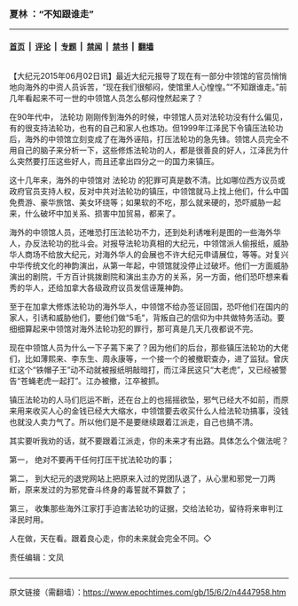 ### 夏林 ：“不知跟谁走”

---

#### [首页](../../../..?n4447958) &nbsp;|&nbsp; [评论](../../../../../epoch-comment?n4447958) &nbsp;|&nbsp; [专题](../../../../../epoch-special?n4447958) &nbsp;|&nbsp; [禁闻](../../../../../epoch-news?n4447958) &nbsp;|&nbsp; [禁书](../../../../../books?n4447958) &nbsp;|&nbsp; [翻墙](https://github.com/gfw-breaker/nogfw/blob/master/README.md?n4447958)


<div class="column" id="artbody" itemprop="articleBody">
 <!-- article content begin -->
 <p>
  【大纪元2015年06月02日讯】最近大纪元报导了现在有一部分中领馆的官员悄悄地向海外的中资人员诉苦，“现在我们很郁闷，使馆里人心惶惶。”“不知跟谁走。”前几年看起来不可一世的中领馆人员怎么郁闷惶然起来了？
 </p>
 <p>
  在90年代中，
  <ok href="https://www.epochtimes.com/gb/tag/%E6%B3%95%E8%BD%AE%E5%8A%9F.html">
   法轮功
  </ok>
  刚刚传到海外的时候，中领馆人员对法轮功没有什么偏见，有的很支持法轮功，也有的自己和家人也炼功。但1999年江泽民下令镇压法轮功后，海外的中领馆立刻变成了在海外诬陷，打压法轮功的急先锋。领馆人员完全不用自己的脑子来分析一下，这些修炼法轮功的人，都是很善良的好人，江泽民为什么突然要打压这些好人，而且还拿出四分之一的国力来镇压。
 </p>
 <p>
  这十几年来，海外的中领馆对
  <ok href="https://www.epochtimes.com/gb/tag/%E6%B3%95%E8%BD%AE%E5%8A%9F.html">
   法轮功
  </ok>
  的犯罪可真是数不清。比如哪位西方议员或政府官员支持人权，反对中共对法轮功的镇压，中领馆就马上找上他们，什么中国免费游、豪华旅馆、美女环绕等；如果软的不吃，那么就来硬的，恐吓威胁一起来，什么破坏中加关系、损害中加贸易，都来了。
 </p>
 <p>
  海外的中领馆人员，还唯恐打压法轮功不力，还到处利诱唯利是图的一些海外华人，办反法轮功的批斗会。对报导法轮功真相的大纪元，中领馆派人偷报纸，威胁华人商场不给放大纪元，对海外华人的会展也不许大纪元申请展位，等等。对复兴中华传统文化的神韵演出，从第一年起，中领馆就没停止过破坏。他们一方面威胁演出的剧院，千方百计挑拨剧院和演出主办方的关系，另一方面，他们恐吓想来看秀的华人，还给加拿大各级政府议员发信诬蔑神韵。
 </p>
 <p>
  至于在加拿大修炼法轮功的海外华人，中领馆不给办签证回国，恐吓他们在国内的家人，引诱和威胁他们，要他们做“5毛”，背叛自己的信仰为中共做特务活动。要细细算起来中领馆对海外法轮功犯的罪行，那可真是几天几夜都说不完。
 </p>
 <p>
  现在中领馆人员为什么一下子蔫下来了？因为他们的后台，那些镇压法轮功的大佬们，比如薄熙来、李东生、周永康等，一个接一个的被撤职查办，进了监狱。曾庆红这个“铁帽子王”动不动就被报纸明敲暗打，而江泽民这只“大老虎”，又已经被警告“苍蝇老虎一起打”。江办被撤，江卒被抓。
 </p>
 <p>
  镇压法轮功的人马们厄运不断，还在台上的也摇摇欲坠，邪气已经大不如前，而原来用来收买人心的金钱已经大大缩水，中领馆要去收买什么人给法轮功搞事，没钱也就没人卖力气了。所以他们是不是要继续跟着江派走，自己也搞不清。
 </p>
 <p>
  其实要听我劝的话，就不要跟着江派走，你的未来才有出路。具体怎么个做法呢？
 </p>
 <p>
  第一， 绝对不要再干任何打压干扰法轮功的事；
 </p>
 <p>
  第二， 到大纪元的退党网站上把原来入过的党团队退了，从心里和邪党一刀两断，原来发过的为邪党奋斗终身的毒誓就不算数了；
 </p>
 <p>
  第三， 收集那些海外江家打手迫害法轮功的证据，交给法轮功，留待将来审判江泽民时用。
 </p>
 <p>
  人在做，天在看。跟着良心走，你的未来就会完全不同。◇
 </p>
 <p>
  责任编辑：文凤
 </p>
 <!-- article content end -->
</div>


---

原文链接（需翻墙）：https://www.epochtimes.com/gb/15/6/2/n4447958.htm
